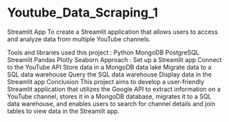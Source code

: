 # Youtube_Data_Scraping_1
Streamlit App
To create a Streamlit application that allows users to access and analyze data from multiple YouTube channels.

Tools and libraries used this project :
Python
MongoDB
PostgreSQL
Streamlit
Pandas
Plotly
Seaborn
Approach :
Set up a Streamlit app
Connect to the YouTube API
Store data in a MongoDB data lake
Migrate data to a SQL data warehouse
Query the SQL data warehouse
Display data in the Streamlit app
Conclusion
This project aims to develop a user-friendly Streamlit application that utilizes the Google API to extract information on a YouTube channel, stores it in a MongoDB database, migrates it to a SQL data warehouse, and enables users to search for channel details and join tables to view data in the Streamlit app.

